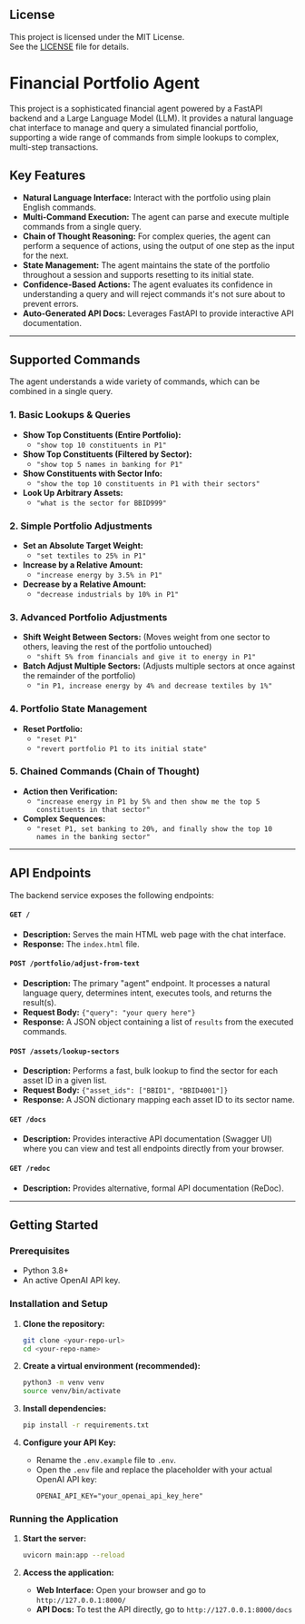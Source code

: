 ## License

This project is licensed under the MIT License.  
See the [LICENSE](LICENSE) file for details.

# Financial Portfolio Agent

This project is a sophisticated financial agent powered by a FastAPI backend and a Large Language Model (LLM). It provides a natural language chat interface to manage and query a simulated financial portfolio, supporting a wide range of commands from simple lookups to complex, multi-step transactions.

## Key Features

- **Natural Language Interface:** Interact with the portfolio using plain English commands.
- **Multi-Command Execution:** The agent can parse and execute multiple commands from a single query.
- **Chain of Thought Reasoning:** For complex queries, the agent can perform a sequence of actions, using the output of one step as the input for the next.
- **State Management:** The agent maintains the state of the portfolio throughout a session and supports resetting to its initial state.
- **Confidence-Based Actions:** The agent evaluates its confidence in understanding a query and will reject commands it's not sure about to prevent errors.
- **Auto-Generated API Docs:** Leverages FastAPI to provide interactive API documentation.

---

## Supported Commands

The agent understands a wide variety of commands, which can be combined in a single query.

### 1. Basic Lookups & Queries

- **Show Top Constituents (Entire Portfolio):**
  - `"show top 10 constituents in P1"`
- **Show Top Constituents (Filtered by Sector):**
  - `"show top 5 names in banking for P1"`
- **Show Constituents with Sector Info:**
  - `"show the top 10 constituents in P1 with their sectors"`
- **Look Up Arbitrary Assets:**
  - `"what is the sector for BBID999"`

### 2. Simple Portfolio Adjustments

- **Set an Absolute Target Weight:**
  - `"set textiles to 25% in P1"`
- **Increase by a Relative Amount:**
  - `"increase energy by 3.5% in P1"`
- **Decrease by a Relative Amount:**
  - `"decrease industrials by 10% in P1"`

### 3. Advanced Portfolio Adjustments

- **Shift Weight Between Sectors:** (Moves weight from one sector to others, leaving the rest of the portfolio untouched)
  - `"shift 5% from financials and give it to energy in P1"`
- **Batch Adjust Multiple Sectors:** (Adjusts multiple sectors at once against the remainder of the portfolio)
  - `"in P1, increase energy by 4% and decrease textiles by 1%"`

### 4. Portfolio State Management

- **Reset Portfolio:**
  - `"reset P1"`
  - `"revert portfolio P1 to its initial state"`

### 5. Chained Commands (Chain of Thought)

- **Action then Verification:**
  - `"increase energy in P1 by 5% and then show me the top 5 constituents in that sector"`
- **Complex Sequences:**
  - `"reset P1, set banking to 20%, and finally show the top 10 names in the banking sector"`

---

## API Endpoints

The backend service exposes the following endpoints:

#### `GET /`
- **Description:** Serves the main HTML web page with the chat interface.
- **Response:** The `index.html` file.

#### `POST /portfolio/adjust-from-text`
- **Description:** The primary "agent" endpoint. It processes a natural language query, determines intent, executes tools, and returns the result(s).
- **Request Body:** `{"query": "your query here"}`
- **Response:** A JSON object containing a list of `results` from the executed commands.

#### `POST /assets/lookup-sectors`
- **Description:** Performs a fast, bulk lookup to find the sector for each asset ID in a given list.
- **Request Body:** `{"asset_ids": ["BBID1", "BBID4001"]}`
- **Response:** A JSON dictionary mapping each asset ID to its sector name.

#### `GET /docs`
- **Description:** Provides interactive API documentation (Swagger UI) where you can view and test all endpoints directly from your browser.

#### `GET /redoc`
- **Description:** Provides alternative, formal API documentation (ReDoc).

---

## Getting Started

### Prerequisites

- Python 3.8+
- An active OpenAI API key.

### Installation and Setup

1.  **Clone the repository:**
    ```bash
    git clone <your-repo-url>
    cd <your-repo-name>
    ```

2.  **Create a virtual environment (recommended):**
    ```bash
    python3 -m venv venv
    source venv/bin/activate
    ```

3.  **Install dependencies:**
    ```bash
    pip install -r requirements.txt
    ```

4.  **Configure your API Key:**
    - Rename the `.env.example` file to `.env`.
    - Open the `.env` file and replace the placeholder with your actual OpenAI API key:
      ```
      OPENAI_API_KEY="your_openai_api_key_here"
      ```

### Running the Application

1.  **Start the server:**
    ```bash
    uvicorn main:app --reload
    ```

2.  **Access the application:**
    - **Web Interface:** Open your browser and go to `http://127.0.0.1:8000/`
    - **API Docs:** To test the API directly, go to `http://127.0.0.1:8000/docs`
